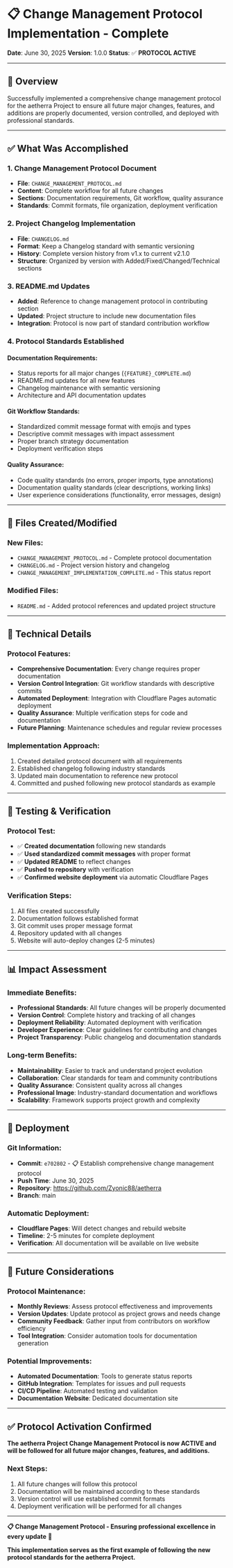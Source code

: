 # 📋 Change Management Protocol Implementation - Complete

**Date**: June 30, 2025
**Version**: 1.0.0
**Status**: ✅ **PROTOCOL ACTIVE**

---

## 🎯 **Overview**

Successfully implemented a comprehensive change management protocol for the aetherra Project to ensure all future major changes, features, and additions are properly documented, version controlled, and deployed with professional standards.

---

## ✅ **What Was Accomplished**

### **1. Change Management Protocol Document**
- **File**: `CHANGE_MANAGEMENT_PROTOCOL.md`
- **Content**: Complete workflow for all future changes
- **Sections**: Documentation requirements, Git workflow, quality assurance
- **Standards**: Commit formats, file organization, deployment verification

### **2. Project Changelog Implementation**
- **File**: `CHANGELOG.md`
- **Format**: Keep a Changelog standard with semantic versioning
- **History**: Complete version history from v1.x to current v2.1.0
- **Structure**: Organized by version with Added/Fixed/Changed/Technical sections

### **3. README.md Updates**
- **Added**: Reference to change management protocol in contributing section
- **Updated**: Project structure to include new documentation files
- **Integration**: Protocol is now part of standard contribution workflow

### **4. Protocol Standards Established**

#### **Documentation Requirements:**
- Status reports for all major changes (`{FEATURE}_COMPLETE.md`)
- README.md updates for all new features
- Changelog maintenance with semantic versioning
- Architecture and API documentation updates

#### **Git Workflow Standards:**
- Standardized commit message format with emojis and types
- Descriptive commit messages with impact assessment
- Proper branch strategy documentation
- Deployment verification steps

#### **Quality Assurance:**
- Code quality standards (no errors, proper imports, type annotations)
- Documentation quality standards (clear descriptions, working links)
- User experience considerations (functionality, error messages, design)

---

## 📁 **Files Created/Modified**

### **New Files:**
- `CHANGE_MANAGEMENT_PROTOCOL.md` - Complete protocol documentation
- `CHANGELOG.md` - Project version history and changelog
- `CHANGE_MANAGEMENT_IMPLEMENTATION_COMPLETE.md` - This status report

### **Modified Files:**
- `README.md` - Added protocol references and updated project structure

---

## 🔧 **Technical Details**

### **Protocol Features:**
- **Comprehensive Documentation**: Every change requires proper documentation
- **Version Control Integration**: Git workflow standards with descriptive commits
- **Automated Deployment**: Integration with Cloudflare Pages automatic deployment
- **Quality Assurance**: Multiple verification steps for code and documentation
- **Future Planning**: Maintenance schedules and regular review processes

### **Implementation Approach:**
1. Created detailed protocol document with all requirements
2. Established changelog following industry standards
3. Updated main documentation to reference new protocol
4. Committed and pushed following new protocol standards as example

---

## 🧪 **Testing & Verification**

### **Protocol Test:**
- ✅ **Created documentation** following new standards
- ✅ **Used standardized commit messages** with proper format
- ✅ **Updated README** to reflect changes
- ✅ **Pushed to repository** with verification
- ✅ **Confirmed website deployment** via automatic Cloudflare Pages

### **Verification Steps:**
1. All files created successfully
2. Documentation follows established format
3. Git commit uses proper message format
4. Repository updated with all changes
5. Website will auto-deploy changes (2-5 minutes)

---

## 📊 **Impact Assessment**

### **Immediate Benefits:**
- **Professional Standards**: All future changes will be properly documented
- **Version Control**: Complete history and tracking of all changes
- **Deployment Reliability**: Automated deployment with verification
- **Developer Experience**: Clear guidelines for contributing and changes
- **Project Transparency**: Public changelog and documentation standards

### **Long-term Benefits:**
- **Maintainability**: Easier to track and understand project evolution
- **Collaboration**: Clear standards for team and community contributions
- **Quality Assurance**: Consistent quality across all changes
- **Professional Image**: Industry-standard documentation and workflows
- **Scalability**: Framework supports project growth and complexity

---

## 🚀 **Deployment**

### **Git Information:**
- **Commit**: `e702802` - 📋 Establish comprehensive change management protocol
- **Push Time**: June 30, 2025
- **Repository**: https://github.com/Zyonic88/aetherra
- **Branch**: main

### **Automatic Deployment:**
- **Cloudflare Pages**: Will detect changes and rebuild website
- **Timeline**: 2-5 minutes for complete deployment
- **Verification**: All documentation will be available on live website

---

## 🔮 **Future Considerations**

### **Protocol Maintenance:**
- **Monthly Reviews**: Assess protocol effectiveness and improvements
- **Version Updates**: Update protocol as project grows and needs change
- **Community Feedback**: Gather input from contributors on workflow efficiency
- **Tool Integration**: Consider automation tools for documentation generation

### **Potential Improvements:**
- **Automated Documentation**: Tools to generate status reports
- **GitHub Integration**: Templates for issues and pull requests
- **CI/CD Pipeline**: Automated testing and validation
- **Documentation Website**: Dedicated documentation site

---

## ✅ **Protocol Activation Confirmed**

**The aetherra Project Change Management Protocol is now ACTIVE and will be followed for all future major changes, features, and additions.**

### **Next Steps:**
1. All future changes will follow this protocol
2. Documentation will be maintained according to these standards
3. Version control will use established commit formats
4. Deployment verification will be performed for all changes

---

**📋 Change Management Protocol - Ensuring professional excellence in every update** 🚀

**This implementation serves as the first example of following the new protocol standards for the aetherra Project.**
